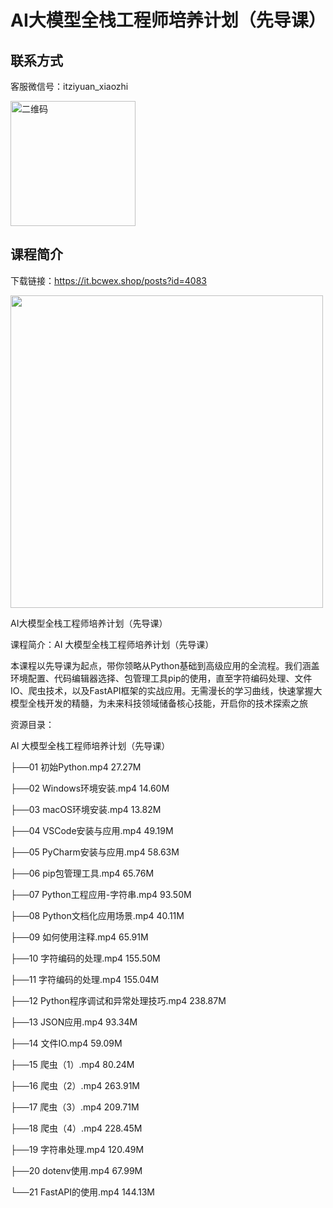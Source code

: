 # AI大模型全栈工程师培养计划（先导课）

## 联系方式

客服微信号：itziyuan_xiaozhi

<img src="https://ziyuanyun.oss-cn-guangzhou.aliyuncs.com/common/20240614073449/666b82192834a.jpg" width="200" height="200" alt="二维码">

## 课程简介

下载链接：https://it.bcwex.shop/posts?id=4083

<img src="https://ziyuanyun.oss-cn-guangzhou.aliyuncs.com/yun/20240528073016/66551788dc719.jpg" width="500" alt="">

  AI大模型全栈工程师培养计划（先导课）



 课程简介：AI 大模型全栈工程师培养计划（先导课）

 本课程以先导课为起点，带你领略从Python基础到高级应用的全流程。我们涵盖环境配置、代码编辑器选择、包管理工具pip的使用，直至字符编码处理、文件IO、爬虫技术，以及FastAPI框架的实战应用。无需漫长的学习曲线，快速掌握大模型全栈开发的精髓，为未来科技领域储备核心技能，开启你的技术探索之旅

 资源目录：

 AI 大模型全栈工程师培养计划（先导课）

 ├──01 初始Python.mp4 27.27M

 ├──02 Windows环境安装.mp4 14.60M

 ├──03 macOS环境安装.mp4 13.82M

 ├──04 VSCode安装与应用.mp4 49.19M

 ├──05 PyCharm安装与应用.mp4 58.63M

 ├──06 pip包管理工具.mp4 65.76M

 ├──07 Python工程应用-字符串.mp4 93.50M

 ├──08 Python文档化应用场景.mp4 40.11M

 ├──09 如何使用注释.mp4 65.91M

 ├──10 字符编码的处理.mp4 155.50M

 ├──11 字符编码的处理.mp4 155.04M

 ├──12 Python程序调试和异常处理技巧.mp4 238.87M

 ├──13 JSON应用.mp4 93.34M

 ├──14 文件IO.mp4 59.09M

 ├──15 爬虫（1）.mp4 80.24M

 ├──16 爬虫（2）.mp4 263.91M

 ├──17 爬虫（3）.mp4 209.71M

 ├──18 爬虫（4）.mp4 228.45M

 ├──19 字符串处理.mp4 120.49M

 ├──20 dotenv使用.mp4 67.99M

 └──21 FastAPI的使用.mp4 144.13M

  